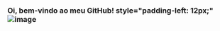 ### Oi, bem-vindo ao meu GitHub! style="padding-left: 12px;" ![image](https://user-images.githubusercontent.com/67245667/144095498-03ab3c0d-ff08-44eb-ae57-3fe72992196b.png)



<!--
**raquelizek/raquelizek** is a ✨ _special_ ✨ repository because its `README.md` (this file) appears on your GitHub profile.

Here are some ideas to get you started:

- 🔭 I’m currently working on ...
- 🌱 I’m currently learning ...
- 👯 I’m looking to collaborate on ...
- 🤔 I’m looking for help with ...
- 💬 Ask me about ...
- 📫 How to reach me: ...
- 😄 Pronouns: ...
- ⚡ Fun fact: ...
-->
